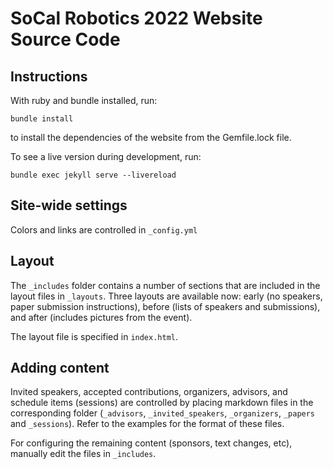 # SoCal Robotics 2022 Website Source Code

## Instructions
With ruby and bundle installed, run:

```
bundle install
```

to install the dependencies of the website from the Gemfile.lock file.

To see a live version during development, run:

```
bundle exec jekyll serve --livereload
```

## Site-wide settings

Colors and links are controlled in ```_config.yml```

## Layout

The ```_includes``` folder contains a number of sections that are included in the layout files in ```_layouts```. Three layouts are available now: early (no speakers, paper submission instructions), before (lists of speakers and submissions), and after (includes pictures from the event). 

The layout file is specified in ```index.html```.

## Adding content

Invited speakers, accepted contributions, organizers, advisors, and schedule items (sessions) are controlled by placing markdown files in the corresponding folder (```_advisors```, ```_invited_speakers```, ```_organizers```, ```_papers``` and ```_sessions```). Refer to the examples for the format of these files.

For configuring the remaining content (sponsors, text changes, etc), manually edit the files in ```_includes```.
